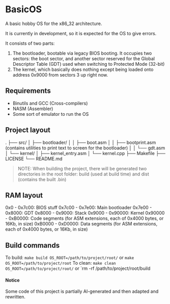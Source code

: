 # BasicOS

A basic hobby OS for the x86_32 architecture.

It is currently in development, so it is expected for the OS to give errors.

It consists of two parts:
1. The bootloader, bootable via legacy BIOS booting. It occupies two sectors: the boot sector, and another sector reserved for the Global Descriptor Table (GDT) used when switching to Protected Mode (32-bit)
2. The kernel, which basically does nothing except being loaded onto address 0x9000 from sectors 3 up right now.



## Requirements

- Binutils and GCC (Cross-compilers)
- NASM (Assembler)
- Some sort of emulator to run the OS



## Project layout

.
├── src/ 
│   ├── bootloader/ 
│   │   ├── boot.asm 
│   │   ├── bootprint.asm (contains utilities to print text to screen for the bootloader) 
│   │   └── gdt.asm 
│   └── kernel/ 
│       ├── kernel_entry.asm 
│       └── kernel.cpp 
├── Makefile 
├── LICENSE 
└── README.md 

>NOTE: When building the project, there will be generated two directories in the root folder: build (used at build time) and dist (contains the built .bin)



## RAM layout

0x0 - 0x7c00: BIOS stuff
0x7c00 - 0x7e00: Main bootloader
0x7e00 - 0x8000: GDT
0x8000 - 0x9000: Stack
0x9000 - 0x90000: Kernel
0x90000 - 0xB0000: Code segments (for ASM extensions, each of 0x4000 bytes, or 16Kb, in size)
0xB0000 - 0xD0000: Data segments (for ASM extensions, each of 0x4000 bytes, or 16Kb, in size)



## Build commands

To build: `make build OS_ROOT=/path/to/project/root/` or `make OS_ROOT=/path/to/project/root`
To clean: `make clean OS_ROOT=/path/to/project/root/` or `rm -rf /path/to/project/root/build



#### Notice

Some code of this project is partially AI-generated and then adapted and rewritten.
